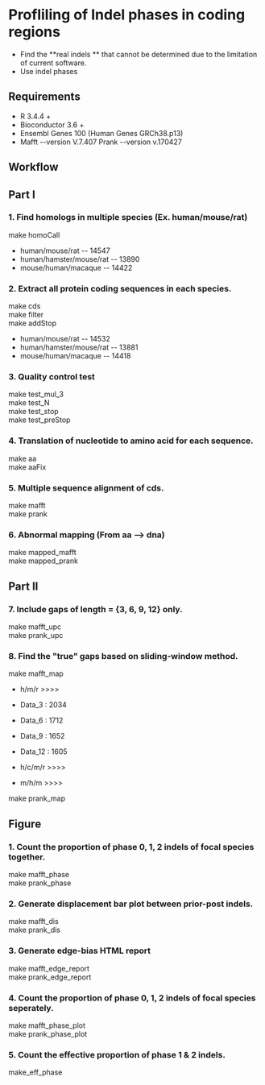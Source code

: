 # Profliling of Indel phases in coding regions
* Find the **real indels ** that cannot be determined due to the limitation of current software.  
* Use indel phases  

## Requirements
* R 3.4.4 + 
* Bioconductor 3.6 +
* Ensembl Genes 100 (Human Genes GRCh38.p13)
* Mafft --version V.7.407
  Prank --version v.170427  

## Workflow
## Part I
### 1. Find homologs in multiple species (Ex. human/mouse/rat) 
make homoCall 
* human/mouse/rat -- 14547
* human/hamster/mouse/rat -- 13890
* mouse/human/macaque -- 14422

### 2. Extract all protein coding sequences in each species.
make cds  
make filter  
make addStop  
* human/mouse/rat -- 14532  
* human/hamster/mouse/rat -- 13881
* mouse/human/macaque -- 14418

### 3. Quality control test
make test_mul_3  
make test_N  
make test_stop  
make test_preStop  

### 4. Translation of nucleotide to amino acid for each sequence.
make aa  
make aaFix  

### 5. Multiple sequence alignment of cds.
make mafft  
make prank  

### 6. Abnormal mapping (From aa --> dna)
make mapped_mafft  
make mapped_prank  

## Part II
### 7. Include gaps of length = {3, 6, 9, 12} only.
make mafft_upc   
make prank_upc  

### 8. Find the "true" gaps based on sliding-window method. 
make mafft_map  
* h/m/r >>>>
* Data_3   : 2034
* Data_6   : 1712 
* Data_9   : 1652
* Data_12  : 1605

* h/c/m/r >>>>

* m/h/m   >>>>

make prank_map




## Figure
### 1. Count the proportion of phase 0, 1, 2 indels of focal species together.
make mafft_phase  
make prank_phase  

### 2. Generate displacement bar plot between prior-post indels.
make mafft_dis  
make prank_dis  

### 3. Generate edge-bias HTML report
make mafft_edge_report  
make prank_edge_report  

### 4. Count the proportion of phase 0, 1, 2 indels of focal species seperately.
make mafft_phase_plot  
make prank_phase_plot  

### 5. Count the effective proportion of phase 1 & 2 indels.
make_eff_phase  
